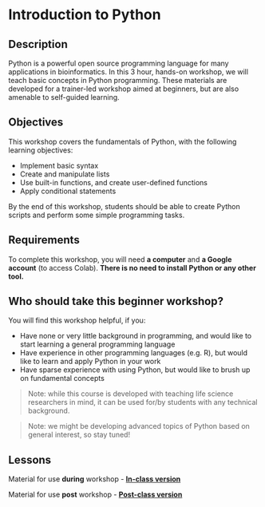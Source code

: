 # Introduction to Python

## Description
Python is a powerful open source programming language for many applications in bioinformatics. In this 3 hour, hands-on workshop, we will teach basic concepts in Python programming. These materials are developed for a trainer-led workshop aimed at beginners, but are also amenable to self-guided learning.

## Objectives
This workshop covers the fundamentals of Python, with the following learning objectives:
- Implement basic syntax
- Create and manipulate lists
- Use built-in functions, and create user-defined functions
- Apply conditional statements

By the end of this workshop, students should be able to create Python scripts and perform some simple programming tasks. 

## Requirements
To complete this workshop, you will need **a computer** and **a Google account** (to access Colab). **There is no need to install Python or any other tool.**

## Who should take this beginner workshop?
You will find this workshop helpful, if you:
- Have none or very little background in programming, and would like to start learning a general programming language
- Have experience in other programming languages (e.g. R), but would like to learn and apply Python in your work
- Have sparse experience with using Python, but would like to brush up on fundamental concepts

> Note: while this course is developed with teaching life science researchers in mind, it can be used for/by students with any technical background.

> Note: we might be developing advanced topics of Python based on general interest, so stay tuned!

## Lessons
Material for use **during** workshop - [**In-class version**](https://colab.research.google.com/drive/18raJW2yNykpfKVxEAlNuvkzMFtB2VBD1?usp=sharing)

Material for use **post** workshop - [**Post-class version**](https://colab.research.google.com/drive/1s7V_vIzy3WckbVbenOAfx65LKscKmeRN?usp=sharing)
